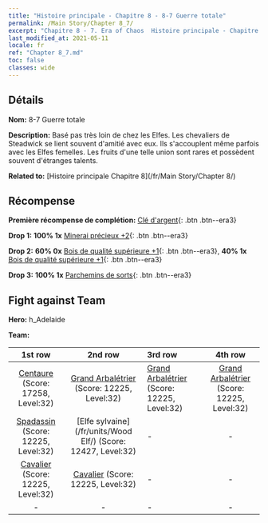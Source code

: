 ```yaml
---
title: "Histoire principale - Chapitre 8 - 8-7 Guerre totale"
permalink: /Main Story/Chapter 8_7/
excerpt: "Chapitre 8 - 7. Era of Chaos  Histoire principale - Chapitre 8_7. 8-7 Guerre totale"
last_modified_at: 2021-05-11
locale: fr
ref: "Chapter 8_7.md"
toc: false
classes: wide
---
```


## Détails

 **Nom:** 8-7 Guerre totale

 **Description:** Basé pas très loin de chez les Elfes. Les chevaliers de Steadwick se lient souvent d'amitié avec eux. Ils s'accouplent même parfois avec les Elfes femelles. Les fruits d'une telle union sont rares et possèdent souvent d'étranges talents.

 **Related to:** [Histoire principale Chapitre 8](/fr/Main Story/Chapter 8/)

## Récompense

 **Première récompense de complétion:** [Clé d'argent](/ItemsFR/con_693/){: .btn .btn--era3}

 **Drop 1:** **100% 1x** [Minerai précieux +2](/ItemsFR/mat_26/){: .btn .btn--era3}

 **Drop 2:** **60% 0x** [Bois de qualité supérieure +1](/ItemsFR/mat_20/){: .btn .btn--era3}, **40% 1x** [Bois de qualité supérieure +1](/ItemsFR/mat_20/){: .btn .btn--era3}

 **Drop 3:** **100% 1x** [Parchemins de sorts](/ItemsFR/con_694/){: .btn .btn--era3}


## Fight against Team
 **Hero:** h_Adelaide

 **Team:**


  | 1st row | 2nd row | 3rd row | 4th row |
  |:----:|:----:|:----|:----:|
  | [Centaure](/fr/units/Centaur/) (Score: 17258, Level:32)  | [Grand Arbalétrier](/fr/units/Marksman/) (Score: 12225, Level:32)  | [Grand Arbalétrier](/fr/units/Marksman/) (Score: 12225, Level:32)  | [Grand Arbalétrier](/fr/units/Marksman/) (Score: 12225, Level:32)  |
  | [Spadassin](/fr/units/Swordsman/) (Score: 12225, Level:32)  | [Elfe sylvaine](/fr/units/Wood Elf/) (Score: 12427, Level:32)  | - | - |
  | [Cavalier](/fr/units/Cavalier/) (Score: 12225, Level:32)  | [Cavalier](/fr/units/Cavalier/) (Score: 12225, Level:32)  | - | - |
  | - | - | - | - |


